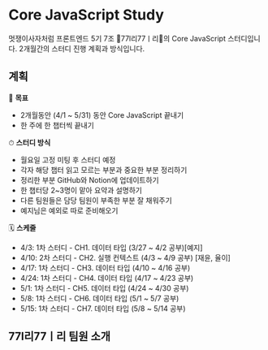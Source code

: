 # Core JavaScript Study


멋쟁이사자처럼 프론트엔드 5기 7조 🎰77l리77ㅣ리🎰의 Core JavaScript 스터디입니다.
2개월간의 스터디 진행 계획과 방식입니다. 

## 계획
🎯 **목표**
- 2개월동안 (4/1 ~ 5/31) 동안 Core JavaScript 끝내기
- 한 주에 한 챕터씩 끝내기

⏱ **스터디 방식**
- 월요일 고정 미팅 후 스터디 예정
- 각자 해당 챕터 읽고 모르는 부분과 중요한 부분 정리하기
- 정리한 부분 GitHub와 Notion에 업데이트하기
- 한 챕터당 2~3명이 맡아 요약과 설명하기 
- 다른 팀원들은 담당 팀원이 부족한 부분 잘 채워주기
- 예지님은 예외로 따로 준비해오기

🗓 **스케줄**
- 4/3: 1차 스터디 - CH1. 데이터 타입 (3/27 ~ 4/2 공부)[예지]
- 4/10: 2차 스터디 - CH2. 실행 컨텍스트 (4/3 ~ 4/9 공부) [재윤, 율이]
- 4/17: 1차 스터디 - CH3. 데이터 타입 (4/10 ~ 4/16 공부) 
- 4/24: 1차 스터디 - CH4. 데이터 타입 (4/17 ~ 4/23 공부) 
- 5/1: 1차 스터디 - CH5. 데이터 타입 (4/24 ~ 4/30 공부) 
- 5/8: 1차 스터디 - CH6. 데이터 타입 (5/1 ~ 5/7 공부) 
- 5/15: 1차 스터디 - CH7. 데이터 타입 (5/8 ~ 5/14 공부) 

## 77l리77ㅣ리 팀원 소개
